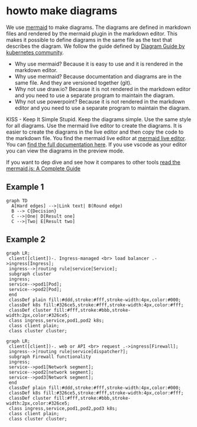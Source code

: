 # howto make diagrams 

We use [mermaid](https://mermaid-js.github.io/mermaid/#/) to make diagrams.
The diagrams are defined in markdown files and rendered by the mermaid plugin in the markdown editor. This makes it possible to define diagrams in the same file as the text that describes the diagram. We follow the guide defined by [Diagram Guide by kubernetes community](https://kubernetes.io/docs/contribute/style/diagram-guide/).

* Why use mermaid? Because it is easy to use and it is rendered in the markdown editor.
* Why use mermaid? Because documentation and diagrams are in the same file. And they are versioned together (git).
* Why not use draw.io? Because it is not rendered in the markdown editor and you need to use a separate program to maintain the diagram.
* Why not use powerpoint? Because it is not rendered in the markdown editor and you need to use a separate program to maintain the diagram.

KISS - Keep It Simple Stupid.
Keep the diagrams simple. Use the same style for all diagrams.
Use the mermaid live editor to create the diagrams. It is easier to create the diagrams in the live editor and then copy the code to the markdown file.
You find the mermaid live editor at [mermaid live editor](https://mermaid.live). You can [find the full documentation here](https://mermaid.js.org/intro/). If you use vscode as your editor you can view the diagrams in the preview mode.

If you want to dep dive and see how it compares to other tools [read the mermaid.js: A Complete Guide](https://swimm.io/learn/mermaid-js/mermaid-js-a-complete-guide)

## Example 1

```mermaid
graph TD
  A[Hard edges] -->|Link text| B(Round edge)
  B --> C{Decision}
  C -->|One| D[Result one]
  C -->|Two| E[Result two]
```

## Example 2

```mermaid
graph LR;
 client([client])-. Ingress-managed <br> load balancer .->ingress[Ingress];
 ingress-->|routing rule|service[Service];
 subgraph cluster
 ingress;
 service-->pod1[Pod];
 service-->pod2[Pod];
 end
 classDef plain fill:#ddd,stroke:#fff,stroke-width:4px,color:#000;
 classDef k8s fill:#326ce5,stroke:#fff,stroke-width:4px,color:#fff;
 classDef cluster fill:#fff,stroke:#bbb,stroke-width:2px,color:#326ce5;
 class ingress,service,pod1,pod2 k8s;
 class client plain;
 class cluster cluster;
```

```mermaid
graph LR;
 client([client])-. web or API <br> request .->ingress[Firewall];
 ingress-->|routing rule|service[dispatcher?];
 subgraph Firewall functionality
 ingress;
 service-->pod1[Network segment];
 service-->pod2[network segment];
 service-->pod3[Network segment];
 end
 classDef plain fill:#ddd,stroke:#fff,stroke-width:4px,color:#000;
 classDef k8s fill:#326ce5,stroke:#fff,stroke-width:4px,color:#fff;
 classDef cluster fill:#fff,stroke:#bbb,stroke-width:2px,color:#326ce5;
 class ingress,service,pod1,pod2,pod3 k8s;
 class client plain;
 class cluster cluster;
 ```
 